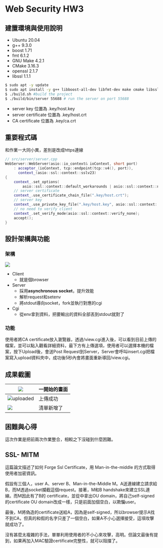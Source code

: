 Web Security HW3
===

## 建置環境與使用說明

* Ubuntu 20.04
* g++ 9.3.0
* boost 1.71
* fmt 6.1.2
* GNU Make 4.2.1
* CMake 3.16.3
* openssl 2.1.7
* libssl 1.1.1

```bash
$ sudo apt -y update
$ sudo apt install -y g++ libboost-all-dev libfmt-dev make cmake libssl-dev openssl
$ ./build.sh #build the project
$ ./build/bin/server 55688 # run the server on port 55688
```

* server key 位置為 .key/host.key
* server certificate 位置為 .key/host.crt
* CA certificate 位置為 .key/ca.crt

重要程式碼
---
和作業一大同小異，差別是改成https連線

```cpp
// src/server/server.cpp
WebServer::WebServer(asio::io_context& ioContext, short port)
    : acceptor_(ioContext, tcp::endpoint(tcp::v4(), port)),
      context_(asio::ssl::context::sslv23)
{
    context_.set_options(
        asio::ssl::context::default_workarounds | asio::ssl::context::no_sslv2 | asio::ssl::context::single_dh_use);
    // server certificate
    context_.use_certificate_chain_file(".key/host.crt");
    // server key
    context_.use_private_key_file(".key/host.key", asio::ssl::context::pem);
    // no need to verify client
    context_.set_verify_mode(asio::ssl::context::verify_none);
    accept();
}
```

設計架構與功能
---

### 架構

![](https://i.imgur.com/PT4fZck.jpg)


* Client
    * 就是個browser
* Server
    * 採用**asynchronous socket**，提升效能
    * 解析request和setenv
    * 將stdout導向socket，fork並執行對應的cgi
* Cgi
    * 從env拿到資料，把要輸出的資料全部丟到stdout就對了

### 功能

使用者將CA certificate放入瀏覽器，透過<hostname>/view.cgi進入後，可以看到目前上傳的檔案，並可以點入觀看詳細資料，最下方有上傳選項，使用者可以選擇本機的檔案，按下Upload後，會送Post Request到Server，Server會呼叫insert.cgi把檔案寫入upload資料夾中，成功後5秒內會將畫面重新導回/view.cgi。


成果截圖
---

| ![](https://i.imgur.com/bOSQpkw.png) | 一開始的畫面 |
| -------- | -------- |
| ![uploaded](https://i.imgur.com/csoi3hI.png) | 上傳成功 |
| ![](https://i.imgur.com/KCrvdFm.png) | 清單新增了 |

## 困難與心得

這次作業是把前兩次作業整合，相較之下沒碰到什麼困難。

## SSL- MITM
這篇論文描述了如何 Forge Ssl Certificate，用 Man-in-the-middle 的方式取得使用者加密資訊。

假設有三個人，user A、server B、Man-in-the-Middle M。A送連線建立請求給B，而M透過socket攔截這個request。接著，M和B handshake來建立SSL連線。而M因此有了B的 certificate，並從中拿出OU domain，將自己self-signed的certificate OU domain改成一樣，只是前面加個空白，以欺騙user。

最後，M將偽造的certificate送給A，因為是self-signed，所以browser提示A找不到CA，但真的和假的名字只差了一個空白，如果A不小心選擇接受，這項攻擊就成功了。

沒有甚麼太複雜的手法，單單利用使用者的不小心來攻擊，高明。但論文最後有提到，如果再加入MAC驗證certificate完整性，就可以阻擋了。
